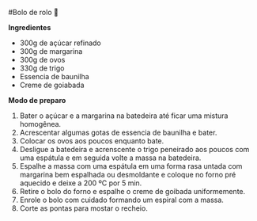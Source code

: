 #Bolo de rolo :cake:

**Ingredientes**

* 300g de açúcar refinado
* 300g de margarina
* 300g de ovos
* 330g de trigo
* Essencia de baunilha 
* Creme de goiabada



**Modo de preparo**

1. Bater o açúcar e a margarina na batedeira até ficar uma mistura homogênea. 
2.  Acrescentar algumas gotas de essencia de baunilha e bater.
3. Colocar os ovos aos poucos enquanto bate.
4. Desligue a batedeira e acrenscente o trigo peneirado aos poucos com uma espátula e em seguida volte a massa na batedeira. 
5. Espalhe a massa com uma espátula em uma forma rasa untada com margarina bem espalhada ou desmoldante e coloque no forno pré aquecido e deixe a 200 ºC por 5 min.
6. Retire o bolo do forno e espalhe o creme de goibada uniformemente.
7. Enrole o bolo com cuidado formando um espiral com a massa.
8. Corte as pontas para mostar o recheio.
